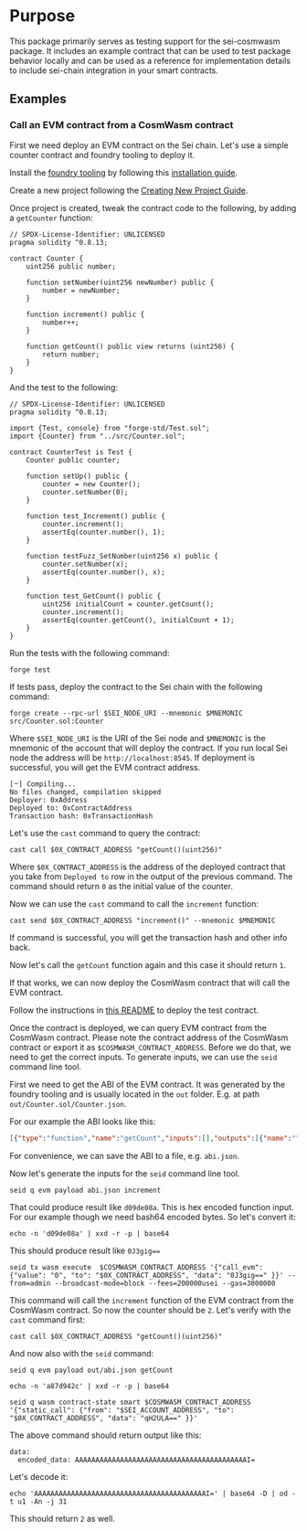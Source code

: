 # Purpose

This package primarily serves as testing support for the sei-cosmwasm package.
It includes an example contract that can be used to test package behavior 
locally and can be used as a reference for implementation details to include 
sei-chain integration in your smart contracts.

## Examples

### Call an EVM contract from a CosmWasm contract

First we need deploy an EVM contract on the Sei chain. Let's use a simple counter contract and
foundry tooling to deploy it.

Install the [foundry tooling](https://book.getfoundry.sh/) by following this [installation guide](https://book.getfoundry.sh/getting-started/installation.html).


Create a new project following the [Creating New Project Guide](https://book.getfoundry.sh/projects/creating-a-new-project).

Once project is created, tweak the contract code to the following, by adding a `getCounter` function:

```solidity
// SPDX-License-Identifier: UNLICENSED
pragma solidity ^0.8.13;

contract Counter {
    uint256 public number;

    function setNumber(uint256 newNumber) public {
        number = newNumber;
    }

    function increment() public {
        number++;
    }

    function getCount() public view returns (uint256) {
        return number;
    }
}

```

And the test to the following:
```solidity
// SPDX-License-Identifier: UNLICENSED
pragma solidity ^0.8.13;

import {Test, console} from "forge-std/Test.sol";
import {Counter} from "../src/Counter.sol";

contract CounterTest is Test {
    Counter public counter;

    function setUp() public {
        counter = new Counter();
        counter.setNumber(0);
    }

    function test_Increment() public {
        counter.increment();
        assertEq(counter.number(), 1);
    }

    function testFuzz_SetNumber(uint256 x) public {
        counter.setNumber(x);
        assertEq(counter.number(), x);
    }

    function test_GetCount() public {
        uint256 initialCount = counter.getCount();
        counter.increment();
        assertEq(counter.getCount(), initialCount + 1);
    }
}
```
Run the tests with the following command:
```shell
forge test
```
If tests pass, deploy the contract to the Sei chain with the following command:
```shell
forge create --rpc-url $SEI_NODE_URI --mnemonic $MNEMONIC src/Counter.sol:Counter
```
Where `$SEI_NODE_URI` is the URI of the Sei node and `$MNEMONIC` is the mnemonic of the account that will deploy the 
contract.
If you run local Sei node the address will  be `http://localhost:8545`.
If deployment is successful, you will get the EVM contract address.
```shell
[⠒] Compiling...
No files changed, compilation skipped
Deployer: 0xAddress
Deployed to: 0xContractAddress
Transaction hash: 0xTransactionHash

```
Let's use the `cast` command to query the contract:
```shell
cast call $0X_CONTRACT_ADDRESS "getCount()(uint256)"
```
Where `$0X_CONTRACT_ADDRESS` is the address of the deployed contract that you take from `Deployed to` row in the output
of the previous command.
The command should return `0` as the initial value of the counter.

Now we can use the `cast` command to call the `increment` function:
```shell
cast send $0X_CONTRACT_ADDRESS "increment()" --mnemonic $MNEMONIC
```
If command is successful, you will get the transaction hash and other info back.

Now let's call the `getCount` function again and this case it should return `1`.

If that works, we can now deploy the CosmWasm contract that will call the EVM contract.

Follow the instructions in [this README](../../README.md)  to deploy the test contract.

Once the contract is deployed, we can query EVM contract from the CosmWasm contract.
Please note the contract address of the CosmWasm contract or export it as `$COSMWASM_CONTRACT_ADDRESS`.
Before we do that, we need to get the correct inputs.
To generate inputs, we can use the `seid` command line tool.

First we need to get the ABI of the EVM contract. It was generated by the foundry tooling and is usually located in the 
`out` folder. E.g. at path `out/Counter.sol/Counter.json`.

For our example the ABI looks like this:

```json
[{"type":"function","name":"getCount","inputs":[],"outputs":[{"name":"","type":"uint256","internalType":"uint256"}],"stateMutability":"view"},{"type":"function","name":"increment","inputs":[],"outputs":[],"stateMutability":"nonpayable"},{"type":"function","name":"number","inputs":[],"outputs":[{"name":"","type":"uint256","internalType":"uint256"}],"stateMutability":"view"},{"type":"function","name":"setNumber","inputs":[{"name":"newNumber","type":"uint256","internalType":"uint256"}],"outputs":[],"stateMutability":"nonpayable"}]
```
For convenience, we can save the ABI to a file, e.g. `abi.json`.

Now let's generate the inputs for the `seid` command line tool.

```shell
seid q evm payload abi.json increment
```
That could produce result like `d09de08a`. This is hex encoded function input.
For our example though we need bash64 encoded bytes. So let's convert it:
```shell
echo -n 'd09de08a' | xxd -r -p | base64
```
This should produce result like `0J3gig==`

```shell
seid tx wasm execute  $COSMWASM_CONTRACT_ADDRESS '{"call_evm": {"value": "0", "to": "$0X_CONTRACT_ADDRESS", "data": "0J3gig==" }}' --from=admin --broadcast-mode=block --fees=200000usei --gas=3000000
```
This command will call the `increment` function of the EVM contract from the CosmWasm contract.
So now the counter should be `2`. Let's verify with the `cast` command first:
```shell
cast call $0X_CONTRACT_ADDRESS "getCount()(uint256)"
```
And now also with the `seid` command:
```shell
seid q evm payload out/abi.json getCount
```
```shell
echo -n 'a87d942c' | xxd -r -p | base64
```
```shell
seid q wasm contract-state smart $COSMWASM_CONTRACT_ADDRESS '{"static_call": {"from": "$SEI_ACCOUNT_ADDRESS", "to": "$0X_CONTRACT_ADDRESS", "data": "qH2ULA==" }}' 
```
The above command should return output like this:
```shell
data:
  encoded_data: AAAAAAAAAAAAAAAAAAAAAAAAAAAAAAAAAAAAAAAAAAI=
```
Let's decode it:
```shell
echo 'AAAAAAAAAAAAAAAAAAAAAAAAAAAAAAAAAAAAAAAAAAI=' | base64 -D | od -t u1 -An -j 31
```
This should return `2` as well.